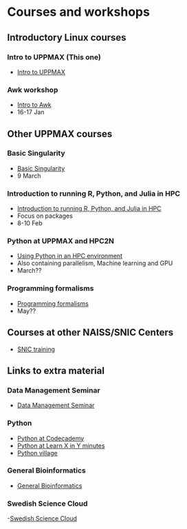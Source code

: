 # Courses and workshops


##    Introductory Linux courses
### Intro to UPPMAX (This one)
- [Intro to UPPMAX](https://www.uppmax.uu.se/support/courses-and-workshops/introductory-course-summer-2023/)

### Awk workshop
- [Intro to Awk](https://www.uppmax.uu.se/support/courses-and-workshops/awk-workshop/)
- 16-17 Jan
##    Other UPPMAX courses
###  Basic Singularity
- [Basic Singularity](https://www.uppmax.uu.se/support/courses-and-workshops/singularity-workshop-announcement/)
- 9 March
### Introduction to running R, Python, and Julia in HPC
- [Introduction to running R, Python, and Julia in HPC](https://www.uppmax.uu.se/support/courses-and-workshops/r-python-julia)
- Focus on packages
- 8-10 Feb

### Python at UPPMAX and HPC2N
- [Using Python in an HPC environment](https://uppmax.github.io/HPC-python/index.html)
- Also containing parallelism, Machine learning and GPU
- March??


### Programming formalisms
- [Programming formalisms](https://www.uppmax.uu.se/support/courses-and-workshops/programming-formalisms/)
- May??

## Courses at other NAISS/SNIC Centers
- [SNIC training](http://snicdocs.nsc.liu.se/wiki/Training)


##    Links to extra material
###        Data Management Seminar
- [Data Management Seminar](https://www.uppmax.uu.se/support/courses-and-workshops/#tocjump_046728919125111124_0)

###        Python
- [Python at Codecademy](https://www.codecademy.com/)
- [Python at Learn X in Y minutes](https://learnxinyminutes.com/docs/python/)
- [Python village](https://rosalind.info/problems/list-view/?location=python-village)
###        General Bioinformatics
- [General Bioinformatics](https://rosalind.info/problems/list-view/)
###        Swedish Science Cloud
-[Swedish Science Cloud](https://github.com/SNICScienceCloud/technical-training)



